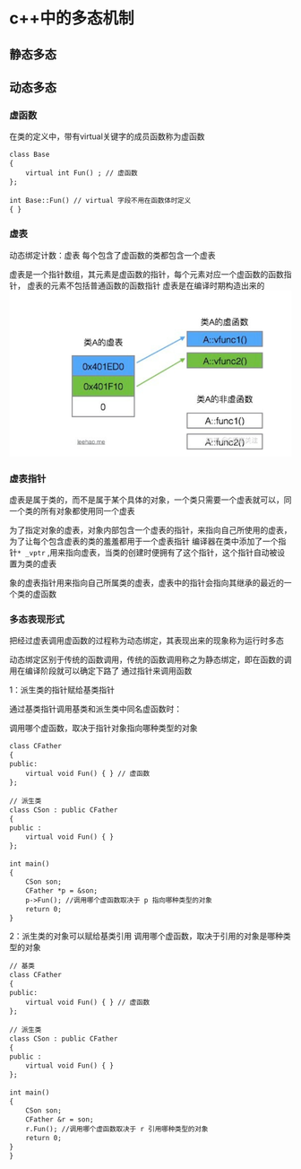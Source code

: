 # c++中的多态机制


## 静态多态

## 动态多态

### 虚函数

在类的定义中，带有virtual关键字的成员函数称为虚函数

```
class Base 
{
    virtual int Fun() ; // 虚函数
};

int Base::Fun() // virtual 字段不用在函数体时定义
{ }
```
### 虚表
动态绑定计数：虚表
每个包含了虚函数的类都包含一个虚表

虚表是一个指针数组，其元素是虚函数的指针，每个元素对应一个虚函数的函数指针，
虚表的元素不包括普通函数的函数指针
虚表是在编译时期构造出来的
![虚表示意图](https://github.com/pipixia626/blog/blob/main/c%2B%2B/image/virtual_table.png)

### 虚表指针
虚表是属于类的，而不是属于某个具体的对象，一个类只需要一个虚表就可以，同一个类的所有对象都使用同一个虚表

为了指定对象的虚表，对象内部包含一个虚表的指针，来指向自己所使用的虚表，为了让每个包含虚表的类的羞羞都用于一个虚表指针
编译器在类中添加了一个指针`* _vptr` ,用来指向虚表，当类的创建时便拥有了这个指针，这个指针自动被设置为类的虚表

象的虚表指针用来指向自己所属类的虚表，虚表中的指针会指向其继承的最近的一个类的虚函数

### 多态表现形式
把经过虚表调用虚函数的过程称为动态绑定，其表现出来的现象称为运行时多态

动态绑定区别于传统的函数调用，传统的函数调用称之为静态绑定，即在函数的调用在编译阶段就可以确定下路了
通过指针来调用函数

1：派生类的指针赋给基类指针

通过基类指针调用基类和派生类中同名虚函数时：

调用哪个虚函数，取决于指针对象指向哪种类型的对象
```
class CFather 
{
public:
    virtual void Fun() { } // 虚函数
};

// 派生类
class CSon : public CFather 
{ 
public :
    virtual void Fun() { }
};

int main() 
{
    CSon son;
    CFather *p = &son;
    p->Fun(); //调用哪个虚函数取决于 p 指向哪种类型的对象
    return 0;
}

```
2：派生类的对象可以赋给基类引用
调用哪个虚函数，取决于引用的对象是哪种类型的对象

```
// 基类
class CFather 
{
public:
    virtual void Fun() { } // 虚函数
};

// 派生类
class CSon : public CFather 
{ 
public :
    virtual void Fun() { }
};

int main() 
{
    CSon son;
    CFather &r = son;
    r.Fun(); //调用哪个虚函数取决于 r 引用哪种类型的对象
    return 0;
}
}
```




